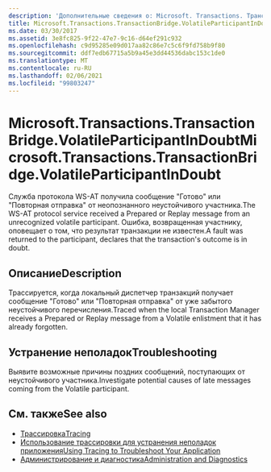 ```yaml
---
description: 'Дополнительные сведения о: Microsoft. Transactions. Трансактионбридже. ВолатилепартиЦипантиндаубт'
title: Microsoft.Transactions.TransactionBridge.VolatileParticipantInDoubt
ms.date: 03/30/2017
ms.assetid: 3e8fc825-9f22-47e7-9c16-d64ef291c932
ms.openlocfilehash: c9d95285e09d017aa82c86e7c5c6f9fd758b9f80
ms.sourcegitcommit: ddf7edb67715a5b9a45e3dd44536dabc153c1de0
ms.translationtype: MT
ms.contentlocale: ru-RU
ms.lasthandoff: 02/06/2021
ms.locfileid: "99803247"
---
```

# <a name="microsofttransactionstransactionbridgevolatileparticipantindoubt"></a><span data-ttu-id="22180-103">Microsoft.Transactions.TransactionBridge.VolatileParticipantInDoubt</span><span class="sxs-lookup"><span data-stu-id="22180-103">Microsoft.Transactions.TransactionBridge.VolatileParticipantInDoubt</span></span>

<span data-ttu-id="22180-104">Служба протокола WS-AT получила сообщение "Готово" или "Повторная отправка" от неопознанного неустойчивого участника.</span><span class="sxs-lookup"><span data-stu-id="22180-104">The WS-AT protocol service received a Prepared or Replay message from an unrecognized volatile participant.</span></span> <span data-ttu-id="22180-105">Ошибка, возвращенная участнику, оповещает о том, что результат транзакции не известен.</span><span class="sxs-lookup"><span data-stu-id="22180-105">A fault was returned to the participant, declares that the transaction's outcome is in doubt.</span></span>  
  
## <a name="description"></a><span data-ttu-id="22180-106">Описание</span><span class="sxs-lookup"><span data-stu-id="22180-106">Description</span></span>  

 <span data-ttu-id="22180-107">Трассируется, когда локальный диспетчер транзакций получает сообщение "Готово" или "Повторная отправка" от уже забытого неустойчивого перечисления.</span><span class="sxs-lookup"><span data-stu-id="22180-107">Traced when the local Transaction Manager receives a Prepared or Replay message from a Volatile enlistment that it has already forgotten.</span></span>  
  
## <a name="troubleshooting"></a><span data-ttu-id="22180-108">Устранение неполадок</span><span class="sxs-lookup"><span data-stu-id="22180-108">Troubleshooting</span></span>  

 <span data-ttu-id="22180-109">Выявите возможные причины поздних сообщений, поступающих от неустойчивого участника.</span><span class="sxs-lookup"><span data-stu-id="22180-109">Investigate potential causes of late messages coming from the Volatile participant.</span></span>  
  
## <a name="see-also"></a><span data-ttu-id="22180-110">См. также</span><span class="sxs-lookup"><span data-stu-id="22180-110">See also</span></span>

- [<span data-ttu-id="22180-111">Трассировка</span><span class="sxs-lookup"><span data-stu-id="22180-111">Tracing</span></span>](index.md)
- [<span data-ttu-id="22180-112">Использование трассировки для устранения неполадок приложения</span><span class="sxs-lookup"><span data-stu-id="22180-112">Using Tracing to Troubleshoot Your Application</span></span>](using-tracing-to-troubleshoot-your-application.md)
- [<span data-ttu-id="22180-113">Администрирование и диагностика</span><span class="sxs-lookup"><span data-stu-id="22180-113">Administration and Diagnostics</span></span>](../index.md)
